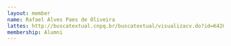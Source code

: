 ```yaml
---
layout: member
name: Rafael Alves Paes de Oliveira
lattes: http://buscatextual.cnpq.br/buscatextual/visualizacv.do?id=K4204762P2
membership: Alumni
---
```

